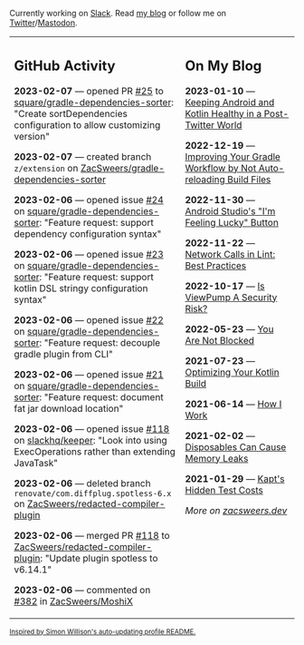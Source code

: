 Currently working on [Slack](https://slack.com/). Read [my blog](https://zacsweers.dev/) or follow me on [Twitter](https://twitter.com/ZacSweers)/[Mastodon](https://hachyderm.io/@ZacSweers).

<table><tr><td valign="top" width="60%">

## GitHub Activity
<!-- githubActivity starts -->
**2023-02-07** — opened PR [#25](https://github.com/square/gradle-dependencies-sorter/pull/25) to [square/gradle-dependencies-sorter](https://github.com/square/gradle-dependencies-sorter): "Create sortDependencies configuration to allow customizing version"

**2023-02-07** — created branch `z/extension` on [ZacSweers/gradle-dependencies-sorter](https://github.com/ZacSweers/gradle-dependencies-sorter)

**2023-02-06** — opened issue [#24](https://github.com/square/gradle-dependencies-sorter/issues/24) on [square/gradle-dependencies-sorter](https://github.com/square/gradle-dependencies-sorter): "Feature request: support dependency configuration syntax"

**2023-02-06** — opened issue [#23](https://github.com/square/gradle-dependencies-sorter/issues/23) on [square/gradle-dependencies-sorter](https://github.com/square/gradle-dependencies-sorter): "Feature request: support kotlin DSL stringy configuration syntax"

**2023-02-06** — opened issue [#22](https://github.com/square/gradle-dependencies-sorter/issues/22) on [square/gradle-dependencies-sorter](https://github.com/square/gradle-dependencies-sorter): "Feature request: decouple gradle plugin from CLI"

**2023-02-06** — opened issue [#21](https://github.com/square/gradle-dependencies-sorter/issues/21) on [square/gradle-dependencies-sorter](https://github.com/square/gradle-dependencies-sorter): "Feature request: document fat jar download location"

**2023-02-06** — opened issue [#118](https://github.com/slackhq/keeper/issues/118) on [slackhq/keeper](https://github.com/slackhq/keeper): "Look into using ExecOperations rather than extending JavaTask"

**2023-02-06** — deleted branch `renovate/com.diffplug.spotless-6.x` on [ZacSweers/redacted-compiler-plugin](https://github.com/ZacSweers/redacted-compiler-plugin)

**2023-02-06** — merged PR [#118](https://github.com/ZacSweers/redacted-compiler-plugin/pull/118) to [ZacSweers/redacted-compiler-plugin](https://github.com/ZacSweers/redacted-compiler-plugin): "Update plugin spotless to v6.14.1"

**2023-02-06** — commented on [#382](https://github.com/ZacSweers/MoshiX/issues/382#issuecomment-1419913976) in [ZacSweers/MoshiX](https://github.com/ZacSweers/MoshiX)
<!-- githubActivity ends -->
</td><td valign="top" width="40%">

## On My Blog
<!-- blog starts -->
**2023-01-10** — [Keeping Android and Kotlin Healthy in a Post-Twitter World](https://www.zacsweers.dev/keeping-android-healthy/)

**2022-12-19** — [Improving Your Gradle Workflow by Not Auto-reloading Build Files](https://www.zacsweers.dev/improving-your-workflow-by-not-auto-reloading-build-files/)

**2022-11-30** — [Android Studio's "I'm Feeling Lucky" Button](https://www.zacsweers.dev/android-studios-im-feeling-lucky-button/)

**2022-11-22** — [Network Calls in Lint: Best Practices](https://www.zacsweers.dev/network-calls-in-lint-best-practices/)

**2022-10-17** — [Is ViewPump A Security Risk?](https://www.zacsweers.dev/is-viewpump-a-security-risk/)

**2022-05-23** — [You Are Not Blocked](https://www.zacsweers.dev/you-are-not-blocked/)

**2021-07-23** — [Optimizing Your Kotlin Build](https://www.zacsweers.dev/optimizing-your-kotlin-build/)

**2021-06-14** — [How I Work](https://www.zacsweers.dev/how-i-work/)

**2021-02-02** — [Disposables Can Cause Memory Leaks](https://www.zacsweers.dev/disposables-can-cause-memory-leaks/)

**2021-01-29** — [Kapt's Hidden Test Costs](https://www.zacsweers.dev/kapts-hidden-test-costs/)
<!-- blog ends -->
_More on [zacsweers.dev](https://zacsweers.dev/)_
</td></tr></table>

<sub><a href="https://simonwillison.net/2020/Jul/10/self-updating-profile-readme/">Inspired by Simon Willison's auto-updating profile README.</a></sub>
